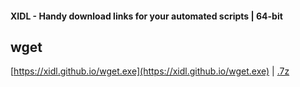 #### XIDL - Handy download links for your automated scripts | 64-bit

## wget
[https://xidl.github.io/wget.exe](https://xidl.github.io/wget.exe) | [.7z](https://xidl.github.io/wget.7z)
